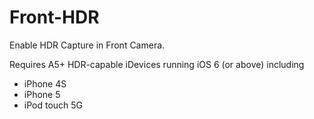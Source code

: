 Front-HDR
=========

Enable HDR Capture in Front Camera.

Requires A5+ HDR-capable iDevices running iOS 6 (or above) including
- iPhone 4S
- iPhone 5
- iPod touch 5G
